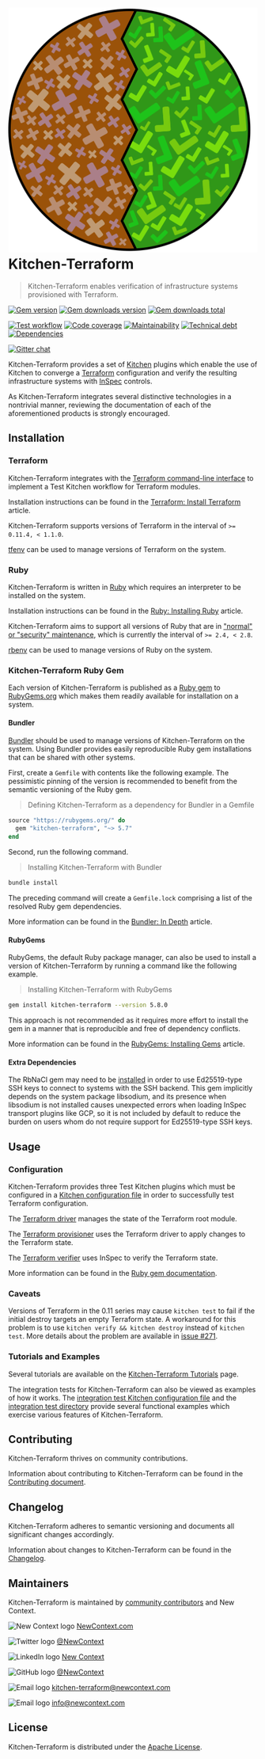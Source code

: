 # ![Kitchen-Terraform Logo][kitchen-terraform-logo] Kitchen-Terraform

> Kitchen-Terraform enables verification of infrastructure systems provisioned with Terraform.

[![Gem version][gem-version-shield]][kitchen-terraform-gem]
[![Gem downloads version][gem-downloads-version-shield]][kitchen-terraform-gem]
[![Gem downloads total][gem-downloads-total-shield]][kitchen-terraform-gem]

[![Test workflow][test-workflow-shield]][test-workflow]
[![Code coverage][code-coverage-shield]][code-coverage]
[![Maintainability][maintainability-shield]][maintainability]
[![Technical debt][technical-debt-shield]][technical-debt]
[![Dependencies][hakiri-shield]][hakiri]

[![Gitter chat][gitter-shield]][gitter]

Kitchen-Terraform provides a set of [Kitchen][kitchen] plugins
which enable the use of Kitchen to converge a [Terraform][terraform]
configuration and verify the resulting infrastructure systems with
[InSpec][inspec] controls.

As Kitchen-Terraform integrates several distinctive technologies in a
nontrivial manner, reviewing the documentation of each of the
aforementioned products is strongly encouraged.

## Installation

### Terraform

Kitchen-Terraform integrates with the
[Terraform command-line interface][terraform-cli] to implement a Test
Kitchen workflow for Terraform modules.

Installation instructions can be found in the
[Terraform: Install Terraform][terraform-install] article.

Kitchen-Terraform supports versions of Terraform in the interval of
`>= 0.11.4, < 1.1.0`.

[tfenv] can be used to manage versions of Terraform on the system.

### Ruby

Kitchen-Terraform is written in [Ruby][ruby] which requires an
interpreter to be installed on the system.

Installation instructions can be found in the
[Ruby: Installing Ruby][ruby-installation] article.

Kitchen-Terraform aims to support all versions of Ruby that are in
["normal" or "security" maintenance][ruby-branches], which is currently
the interval of `>= 2.4, < 2.8`.

[rbenv] can be used to manage versions of Ruby on the system.

### Kitchen-Terraform Ruby Gem

Each version of Kitchen-Terraform is published as a
[Ruby gem][ruby-gems-what-is] to [RubyGems.org][kitchen-terraform-gem]
which makes them readily available for installation on a system.

#### Bundler

[Bundler][bundler] should be used to manage versions of
Kitchen-Terraform on the system. Using Bundler provides easily
reproducible Ruby gem installations that can be shared with other
systems.

First, create a `Gemfile` with contents like the following example. The
pessimistic pinning of the version is recommended to benefit from
the semantic versioning of the Ruby gem.

> Defining Kitchen-Terraform as a dependency for Bundler in a Gemfile

```ruby
source "https://rubygems.org/" do
  gem "kitchen-terraform", "~> 5.7"
end
```

Second, run the following command.

> Installing Kitchen-Terraform with Bundler

```sh
bundle install
```

The preceding command will create a `Gemfile.lock` comprising a list
of the resolved Ruby gem dependencies.

More information can be found in the
[Bundler: In Depth][bundler-in-depth] article.

#### RubyGems

RubyGems, the default Ruby package manager, can also be used to install
a version of Kitchen-Terraform by running a command like the following
example.

> Installing Kitchen-Terraform with RubyGems

```sh
gem install kitchen-terraform --version 5.8.0
```

This approach is not recommended as it requires more effort to install
the gem in a manner that is reproducible and free of dependency
conflicts.

More information can be found in the
[RubyGems: Installing Gems][rubygems-installing-gems] article.

#### Extra Dependencies

The RbNaCl gem may need to be [installed][rbnacl-installation] in order
to use Ed25519-type SSH keys to connect to systems with the SSH backend.
This gem implicitly depends on the system package libsodium, and its
presence when libsodium is not installed causes unexpected errors when
loading InSpec transport plugins like GCP, so it is not included by
default to reduce the burden on users whom do not require support for
Ed25519-type SSH keys.

## Usage

### Configuration

Kitchen-Terraform provides three Test Kitchen plugins which must be
configured in a
[Kitchen configuration file][kitchen-configuration-file] in
order to successfully test Terraform configuration.

The [Terraform driver][terraform-driver] manages the state of the
Terraform root module.

The [Terraform provisioner][terraform-provisioner] uses the Terraform
driver to apply changes to the Terraform state.

The [Terraform verifier][terraform-verifier] uses InSpec to verify the
Terraform state.

More information can be found in the
[Ruby gem documentation][ruby-gem-documentation].

### Caveats

Versions of Terraform in the 0.11 series may cause `kitchen test` to
fail if the initial destroy targets an empty Terraform state. A
workaround for this problem is to use
`kitchen verify && kitchen destroy` instead of `kitchen test`. More
details about the problem are available in
[issue #271](issue-271).

### Tutorials and Examples

Several tutorials are available on the
[Kitchen-Terraform Tutorials][kitchen-terraform-tutorials] page.

The integration tests for Kitchen-Terraform can also be viewed as
examples of how it works. The
[integration test Kitchen configuration file][int-kitchen-config]
and the [integration test directory][test-directory] provide several
functional examples which exercise various features of
Kitchen-Terraform.

## Contributing

Kitchen-Terraform thrives on community contributions.

Information about contributing to Kitchen-Terraform can be found in the
[Contributing document][contributing-document].

## Changelog

Kitchen-Terraform adheres to semantic versioning and documents all
significant changes accordingly.

Information about changes to Kitchen-Terraform can be found in the
[Changelog][changelog].

## Maintainers

Kitchen-Terraform is maintained by [community contributors][contributors]
and New Context.

<img
  alt="New Context logo"
  height="25"
  src="https://raw.githubusercontent.com/newcontext-oss/kitchen-terraform/master/assets/new_context_logo.png"
  width="25"> [NewContext.com][new-context]

<img
  alt="Twitter logo"
  height="25"
  src="https://raw.githubusercontent.com/newcontext-oss/kitchen-terraform/master/assets/twitter_logo.png"
  width="25"> [@NewContext][new-context-twitter]

<img
  alt="LinkedIn logo"
  height="23"
  src="https://raw.githubusercontent.com/newcontext-oss/kitchen-terraform/master/assets/linkedin_logo.png"
  width="25"> [New Context][new-context-linkedin]

<img
  alt="GitHub logo"
  height="25"
  src="https://raw.githubusercontent.com/newcontext-oss/kitchen-terraform/master/assets/github_logo.png"
  width="25"> [@NewContext][new-context-github]

<img
  alt="Email logo"
  height="16"
  src="https://raw.githubusercontent.com/newcontext-oss/kitchen-terraform/master/assets/email_logo.png"
  width="25"> kitchen-terraform@newcontext.com

<img
  alt="Email logo"
  height="16"
  src="https://raw.githubusercontent.com/newcontext-oss/kitchen-terraform/master/assets/email_logo.png"
  width="25"> info@newcontext.com

## License

Kitchen-Terraform is distributed under the [Apache License][license].

<!-- Markdown links and image definitions -->

[appveyor-build-status-shield]: https://ci.appveyor.com/api/projects/status/8d7t014gij5grk5r/branch/master?svg=true
[appveyor-build-status]: https://ci.appveyor.com/project/aaron-lane/kitchen-terraform/branch/master
[bundler-getting-started]: https://bundler.io/#getting-started
[bundler-in-depth]: https://bundler.io/gemfile.html
[bundler]: https://bundler.io/index.html#getting-started
[changelog]: https://github.com/newcontext-oss/kitchen-terraform/blob/master/CHANGELOG.md
[code-coverage-shield]: https://img.shields.io/codeclimate/coverage/newcontext-oss/kitchen-terraform.svg
[code-coverage]: https://codeclimate.com/github/newcontext-oss/kitchen-terraform/
[contributing-document]: https://github.com/newcontext-oss/kitchen-terraform/blob/master/CONTRIBUTING.md
[contributors]: https://github.com/newcontext-oss/kitchen-terraform/graphs/contributors
[docker]: https://www.docker.com/
[docker-community-edition]: https://store.docker.com/editions/community/docker-ce-server-ubuntu
[docker-provider]: https://www.terraform.io/docs/providers/docker/index.html
[gem-downloads-total-shield]: https://img.shields.io/gem/dt/kitchen-terraform.svg
[gem-downloads-version-shield]: https://img.shields.io/gem/dtv/kitchen-terraform.svg
[gem-version-shield]: https://img.shields.io/gem/v/kitchen-terraform.svg
[gitter-shield]: https://img.shields.io/gitter/room/kitchen-terraform/Lobby.svg
[gitter]: https://gitter.im/kitchen-terraform/Lobby
[hakiri-shield]: https://hakiri.io/github/newcontext-oss/kitchen-terraform/master.svg
[hakiri]: https://hakiri.io/github/newcontext-oss/kitchen-terraform/
[inspec]: https://www.inspec.io/
[int-kitchen-config]: https://github.com/newcontext-oss/kitchen-terraform/blob/master/kitchen.yml
[issue-271]: https://github.com/newcontext-oss/kitchen-terraform/issues/271
[kitchen]: http://kitchen.ci/index.html
[kitchen-configuration-file]: https://docs.chef.io/config_yml_kitchen.html
[kitchen-terraform-gem]: https://rubygems.org/gems/kitchen-terraform
[kitchen-terraform-logo]: https://raw.githubusercontent.com/newcontext-oss/kitchen-terraform/master/assets/logo.png
[kitchen-terraform-tutorials]: https://newcontext-oss.github.io/kitchen-terraform/tutorials/
[license]: https://github.com/newcontext-oss/kitchen-terraform/blob/master/LICENSE
[maintainability-shield]: https://img.shields.io/codeclimate/maintainability-percentage/newcontext-oss/kitchen-terraform.svg
[maintainability]: https://codeclimate.com/github/newcontext-oss/kitchen-terraform/
[new-context-github]: https://github.com/newcontext
[new-context-linkedin]: https://www.linkedin.com/company/-new-context-
[new-context-twitter]: https://twitter.com/newcontext
[new-context]: https://newcontext.com/
[rbenv]: https://github.com/rbenv/rbenv
[rbnacl-installation]: https://github.com/crypto-rb/rbnacl/tree/v4.0.2#installation
[ruby-branches]: https://www.ruby-lang.org/en/downloads/branches/
[ruby-gem-documentation]: http://www.rubydoc.info/github/newcontext-oss/kitchen-terraform/
[ruby-gems-what-is]: http://guides.rubygems.org/ruby-gems-what-is/index.html
[ruby-installation]: https://www.ruby-lang.org/en/documentation/installation/
[ruby]: https://www.ruby-lang.org/en/
[rubygems-installing-gems]: http://guides.rubygems.org/rubygems-basics/#rubygems-installing-gems
[technical-debt-shield]: https://img.shields.io/codeclimate/tech-debt/newcontext-oss/kitchen-terraform.svg
[technical-debt]: https://codeclimate.com/github/newcontext-oss/kitchen-terraform/
[terraform-cli]: https://www.terraform.io/docs/commands/index.html
[terraform-driver]: http://www.rubydoc.info/github/newcontext-oss/kitchen-terraform/Kitchen/Driver/Terraform
[terraform-install]: https://www.terraform.io/intro/getting-started/install.html
[terraform-provisioner]: http://www.rubydoc.info/github/newcontext-oss/kitchen-terraform/Kitchen/Provisioner/Terraform
[terraform-verifier]: http://www.rubydoc.info/github/newcontext-oss/kitchen-terraform/Kitchen/Verifier/Terraform
[terraform]: https://www.terraform.io/
[test-directory]: https://github.com/newcontext-oss/kitchen-terraform/tree/master/test
[test-workflow]: https://github.com/newcontext-oss/kitchen-terraform/actions/workflows/tests.yml
[test-workflow-shield]: https://github.com/newcontext-oss/kitchen-terraform/actions/workflows/tests.yml/badge.svg
[tfenv]: https://github.com/kamatama41/tfenv
[travis-build-status-shield]: https://img.shields.io/travis/com/newcontext-oss/kitchen-terraform.svg
[travis-build-status]: https://travis-ci.com/newcontext-oss/kitchen-terraform
